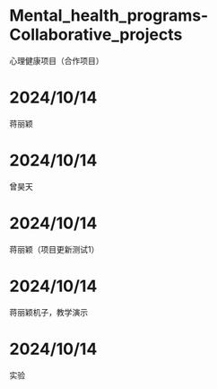 # Mental_health_programs-Collaborative_projects
 心理健康项目（合作项目）
# 2024/10/14
蒋丽颖
# 2024/10/14
曾昊天
# 2024/10/14
蒋丽颖（项目更新测试1）
# 2024/10/14
蒋丽颖机子，教学演示
# 2024/10/14
实验